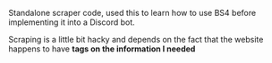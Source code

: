 Standalone scraper code, used this to learn how to use BS4 before implementing it into a Discord bot.

Scraping is a little bit hacky and depends on the fact that the website happens to have <strong> tags on the information I needed
